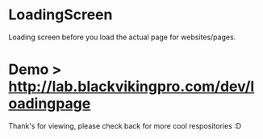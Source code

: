 # LoadingScreen
Loading screen before you load the actual page for websites/pages.

# Demo > http://lab.blackvikingpro.com/dev/loadingpage

Thank's for viewing, please check back for more cool respositories :D
